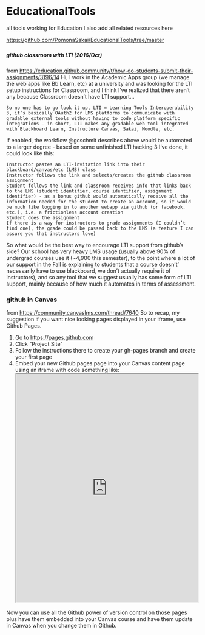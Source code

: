 # EducationalTools
all tools working for Education
I also add all related resources here

https://github.com/PomonaSakai/EducationalTools/tree/master



#####
##### github classroom with LTI  (2016/Oct)
from https://education.github.community/t/how-do-students-submit-their-assignments/3196/14
Hi, I work in the Academic Apps group (we manage the web apps like Bb Learn, etc) at a university and was looking for the LTI setup instructions for Classroom, and I think I’ve realized that there aren’t any because Classroom doesn’t have LTI support…

    So no one has to go look it up, LTI = Learning Tools Interoperability 3, it’s basically OAuth2 for LMS platforms to communicate with gradable external tools without having to code platform specific integrations - in short, LTI makes any gradable web tool integrated with Blackboard Learn, Instructure Canvas, Sakai, Moodle, etc.

If enabled, the workflow @gcschmit describes above would be automated to a larger degree - based on some unfinished LTI hacking 3 I’ve done, it could look like this:

    Instructor pastes an LTI-invitation link into their blackboard/canvas/etc (LMS) class
    Instructor follows the link and selects/creates the github classroom assignment
    Student follows the link and classroom receives info that links back to the LMS (student identifier, course identifier, assignment identifier) - as a bonus github would automatically receive all the information needed for the student to create an account, so it would be much like logging in to another webapp via github (or facebook, etc.), i.e. a frictionless account creation
    Student does the assignment
    If there is a way for instructors to grade assignments (I couldn’t find one), the grade could be passed back to the LMS (a feature I can assure you that instructors love)
So what would be the best way to encourage LTI support from github’s side? Our school has very heavy LMS usage (usually above 90% of undergrad courses use it (~4,900 this semester), to the point where a lot of our support in the Fall is explaining to students that a course doesn’t’ necessarily have to use blackboard, we don’t actually require it of instructors), and so any tool that we suggest usually has some form of LTI support, mainly because of how much it automates in terms of assessment.

### github in Canvas
from https://community.canvaslms.com/thread/7640
So to recap, my suggestion if you want nice looking pages displayed in your iframe, use Github Pages.
1. Go to https://pages.github.com
2.  Click "Project Site"
3. Follow the instructions there to create your gh-pages branch and create your first page
4. Embed your new Github pages page into your Canvas content page using an iframe with code something like:
    <iframe src="https://musebrarian.github.io/<project-name>/<page-name>" width="100%" height="600"></iframe>  
Now you can use all the Github power of version control on those pages plus have them embedded into your Canvas course and have them update in Canvas when you change them in Github.
